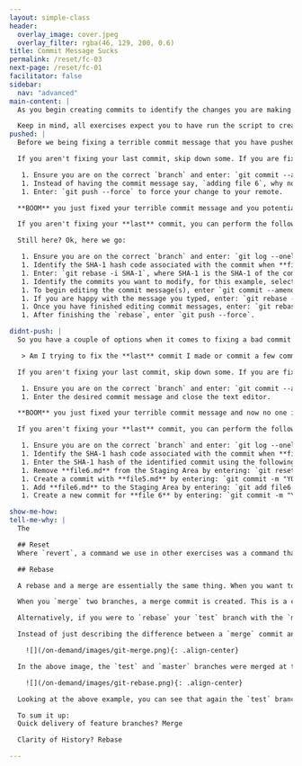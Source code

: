 ```yaml
---
layout: simple-class
header:
  overlay_image: cover.jpeg
  overlay_filter: rgba(46, 129, 200, 0.6)
title: Commit Message Sucks
permalink: /reset/fc-03
next-page: /reset/fc-01
facilitator: false
sidebar:
  nav: "advanced"
main-content: |  
  As you begin creating commits to identify the changes you are making to the files you might 'accidentally' create a commit message that is borderline atrocious; something like 'Fixed the thing'. Although you are definitely aware of the **thing** you just **fixed**, other collaborators including future you, might not know what it is you fixed and more importantly, **why** you needed to fix it. Thankfully, Git is well aware of our tendency to craft terrible commit messages and has a handful of commands that save even the vaguest commit message.

  Keep in mind, all exercises expect you to have run the script to create files using the scripts found on the [Scenarios](/on-demand/reset/fc-01) page.
pushed: |
  Before we being fixing a terrible commit message that you have pushed to the remote, the risks should be identified. Fixing a commit message that you have pushed is going to require the use of the `--force` modifier which can cause some **serious** problems for other collaborators on your project. If knowing that fixing your commit message could cause problems doesn't trouble you, lets get started.

  If you aren't fixing your last commit, skip down some. If you are fixing the **last** commit you made you can do the following:

   1. Ensure you are on the correct `branch` and enter: `git commit --amend`.
   1. Instead of having the commit message say, `adding file 6`, why not try something like `Add file 6`. Once you have entered the commit message, just close the editor.
   1. Enter: `git push --force` to force your change to your remote.

  **BOOM** you just fixed your terrible commit message and you potentially caused problems for other collaborators. Congratulations!!! In all seriousness, editing a commit message might seem important at the time, but pushing a terrible commit message isn't the worst thing in the world, so it is recommended that you do this sparingly.

  If you aren't fixing your **last** commit, you can perform the following...actually wait, this process is very complex and you _really_ need to figure out if you _need_ to fix those commit messages that badly.

  Still here? Ok, here we go:

   1. Ensure you are on the correct `branch` and enter: `git log --oneline`
   1. Identify the SHA-1 hash code associated with the commit when **file 4** was committed.
   1. Enter: `git rebase -i SHA-1`, where SHA-1 is the SHA-1 of the commit for adding **file 4**. This will cause a `rebase` window to display in `-i` (or interactive) mode.
   1. Identify the commits you want to modify, for this example, select the commits for **adding file 5** and **adding file 6**. Replace the word `pick` with an `e` or the word `edit`. After selecting the commits, close the editor. After closing the editor, go back to the terminal to begin editing the commit messages.
   1. To begin editing the commit message(s), enter `git commit --amend`, and edit the commit message. After editing the commit message, close your editor.
   1. If you are happy with the message you typed, enter: `git rebase --continue`. If you need to change your commit message again, enter: `git commit --amend` and repeat these steps. You will need to perform this process of `git commit --amend`, edit the commit message, `git rebase --continue`, until you have edited each commit you marked with an `e` during the initial stage of the `rebase`.
   1. Once you have finished editing commit messages, enter: `git rebase --continue`, and the `rebase` will finish.
   1. After finishing the `rebase`, enter `git push --force`.

didnt-push: |
  So you have a couple of options when it comes to fixing a bad commit message that, so first, we need to identify if:

   > Am I trying to fix the **last** commit I made or commit a few commits back?

  If you aren't fixing your last commit, skip down some. If you are fixing the **last** commit you made you can do the following:

   1. Ensure you are on the correct `branch` and enter: `git commit --amend`.
   1. Enter the desired commit message and close the text editor.

  **BOOM** you just fixed your terrible commit message and now no one is the wiser. Congratulations!!!

  If you aren't fixing your **last** commit, you can perform the following:

   1. Ensure you are on the correct `branch` and enter: `git log --oneline`
   1. Identify the SHA-1 hash code associated with the commit when **file 4** was added.
   1. Enter the SHA-1 hash of the identified commit using the following: `git reset --soft SHA-1`, where SHA-1 is the SHA-1 of the commit for when **file 4** was added.
   1. Remove **file6.md** from the Staging Area by entering: `git reset HEAD file6.md`.
   1. Create a commit with **file5.md** by entering: `git commit -m "YOUR MESSAGE"`.
   1. Add **file6.md** to the Staging Area by entering: `git add file6.md`.
   1. Create a new commit for **file 6** by entering: `git commit -m "YOUR COMMIT MESSAGE"`.

show-me-how:
tell-me-why: |
  The

  ## Reset
  Where `revert`, a command we use in other exercises was a command that provided a non-destructive method to clean up commit history and modify changes made to your repository, reset is a potentially destructive command. When using reset you are removing any reference to the commit in the repository history and the original copies of the files will no longer be available.

  ## Rebase

  A rebase and a merge are essentially the same thing. When you want to combine your changes from two branches into one, you have a choice to use either process. The difference is found in the history that your project leaves behind.

  When you `merge` two branches, a merge commit is created. This is a commit that identifies that the changes on the `test` branch were applied to the `master` branch (using our repo branches as an example). This would look something like having two traffic lanes merge into one at a single point (or commit in Git terminology).

  Alternatively, if you were to `rebase` your `test` branch with the `master` branch, you would be placing the commits made on the `test` branch along the linear (straight line) history of the `master branch`.

  Instead of just describing the difference between a `merge` commit and a `rebase`, look at these images.

    ![](/on-demand/images/git-merge.png){: .align-center}

  In the above image, the `test` and `master` branches were merged at the `7b67` 'merge' commit. During development `test` was created at the `0d7b` commit and began creating changes on the `test` branch. Meanwhile, the `master` branch also got a handful of commits. When the `merge` command was used the commits that occurred between on both branches since the `0d7b` commit were combined at the `7b67` merge commit.

    ![](/on-demand/images/git-rebase.png){: .align-center}

  Looking at the above example, you can see that again the `test` branch was created at the `0d7b` commit. Changes were made on both the `master` and `test` branches. Once the changes on the `test` branch were ready to be merged with the `master` branch, it was `rebase`d onto the `master` branch. You can see that the commits that occurred on the `test` branch were recreated on the `master` branch and given new commit SHA-1 hashes.

  To sum it up:
  Quick delivery of feature branches? Merge

  Clarity of History? Rebase

---
```


